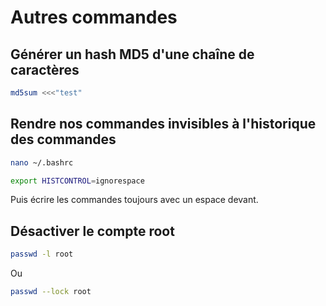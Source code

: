 # Autres commandes

## Générer un hash MD5 d'une chaîne de caractères
```Bash
md5sum <<<"test"
```

## Rendre nos commandes invisibles à l'historique des commandes
```Bash
nano ~/.bashrc
```

```Bash
export HISTCONTROL=ignorespace
```

Puis écrire les commandes toujours avec un espace devant.

## Désactiver le compte root
```bash
passwd -l root
```
Ou
```bash
passwd --lock root
```